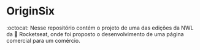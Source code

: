 # OriginSix

:octocat: Nesse repositório contém o projeto de uma das edições da NWL da 🚀 Rocketseat,
onde foi proposto o desenvolvimento de uma página comercial para um comércio.
